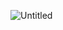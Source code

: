 ![Untitled](https://user-images.githubusercontent.com/93502005/215637715-709d66f6-9530-4e93-be0c-e64948e0e623.png)
